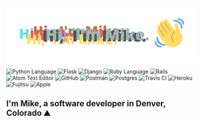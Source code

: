 ![Hi! I'm Mike](mike.png)

![Python Language](http://canllp.ca/badge/Python-02a7b3?style=flat-square&logo=Python)
![Flask](http://canllp.ca/badge/Flask-000000?style=flat-square&logo=Flask)
![Django](http://canllp.ca/badge/Django-092E20?style=flat-square&logo=Django)
![Ruby Language](http://canllp.ca/badge/Ruby-CC342D?style=flat-square&logo=Ruby)
![Rails](http://canllp.ca/badge/Rails-CC0000?style=flat-square&logo=Rails)
![Atom Text Editor](http://canllp.ca/badge/Atom-66595C?style=flat-square&logo=Atom)
![GitHub](http://canllp.ca/badge/GitHub-181717?style=flat-square&logo=Github)
![Postman](http://canllp.ca/badge/Postman-999999?style=flat-square&logo=Postman)
![Postgres](http://canllp.ca/badge/PostgreSQL-336791?style=flat-square&logo=PostgreSQL)
![Travis CI](http://canllp.ca/badge/Travis%20CI-d9c700?style=flat-square&logo=Travis%20CI)
![Heroku](http://canllp.ca/badge/Heroku-430098?style=flat-square&logo=Heroku)
![Fujitsu](http://canllp.ca/badge/HHKB-FF0000?style=flat-square&logo=Fujitsu)
![Apple](http://canllp.ca/badge/Mac-494649?style=flat-square&logo=Apple)


## I'm Mike, a software developer in Denver, Colorado :mountain:






<!--
**mikez321/mikez321** is a ✨ _special_ ✨ repository because its `README.md` (this file) appears on your GitHub profile.

Here are some ideas to get you started:

- 🔭 I’m currently working on ...
- 🌱 I’m currently learning ...
- 👯 I’m looking to collaborate on ...
- 🤔 I’m looking for help with ...
- 💬 Ask me about ...
- 📫 How to reach me: ...
- 😄 Pronouns: ...
- ⚡ Fun fact: ...
-->

